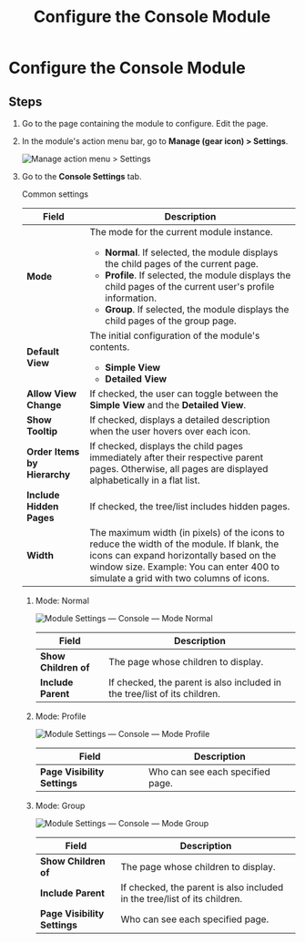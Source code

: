 ﻿---
uid: config-module-console
locale: en
title: Configure the Console Module
dnnversion: 09.02.00
related-topics: 
---

# Configure the Console Module

## Steps

1.  Go to the page containing the module to configure. Edit the page.
2.  In the module's action menu bar, go to **Manage (gear icon) \> Settings**.
    
      
    
    ![Manage action menu > Settings](/images/scr-actionmenu-manage-settings.png)
    
      
    
3.  Go to the **Console Settings** tab.
    
    Common settings
    
    |**Field**|**Description**|
    |---|---|
    |**Mode**|The mode for the current module instance.<ul><li>**Normal**. If selected, the module displays the child pages of the current page.</li><li>**Profile**. If selected, the module displays the child pages of the current user's profile information.</li><li>**Group**. If selected, the module displays the child pages of the group page.</li></ul>|
    |**Default View**|The initial configuration of the module's contents.<ul><li>**Simple View**</li><li>**Detailed View**</li></ul>|
    |**Allow View Change**|If checked, the user can toggle between the **Simple View** and the **Detailed View**.|
    |**Show Tooltip**|If checked, displays a detailed description when the user hovers over each icon.|
    |**Order Items by Hierarchy**|If checked, displays the child pages immediately after their respective parent pages. Otherwise, all pages are displayed alphabetically in a flat list.|
    |**Include Hidden Pages**|If checked, the tree/list includes hidden pages.|
    |**Width**|The maximum width (in pixels) of the icons to reduce the width of the module. If blank, the icons can expand horizontally based on the window size. Example: You can enter 400 to simulate a grid with two columns of icons.|
    
    1.  Mode: Normal
        
          
        
        ![Module Settings — Console — Mode Normal](/images/scr-modulesettings-Console-ModeNormal.png)
        
          
        
        |**Field**|**Description**|
        |---|---|
        |**Show Children of**|The page whose children to display.|
        |**Include Parent**|If checked, the parent is also included in the tree/list of its children.|
        
    2.  Mode: Profile
        
          
        
        ![Module Settings — Console — Mode Profile](/images/scr-modulesettings-Console-ModeProfile.png)
        
          
        
        |**Field**|**Description**|
        |---|---|
        |**Page Visibility Settings**|Who can see each specified page.|
        
    3.  Mode: Group
        
          
        
        ![Module Settings — Console — Mode Group](/images/scr-modulesettings-Console-ModeGroup.png)
        
          
        
        |**Field**|**Description**|
        |---|---|
        |**Show Children of**|The page whose children to display.|
        |**Include Parent**|If checked, the parent is also included in the tree/list of its children.|
        |**Page Visibility Settings**|Who can see each specified page.|
